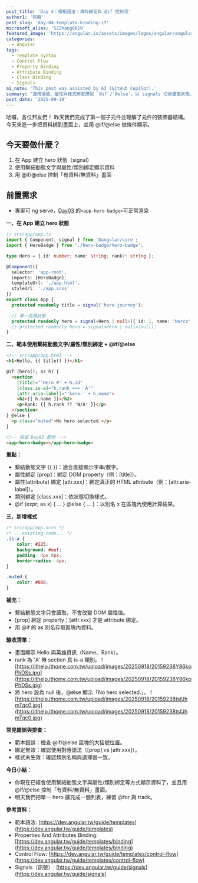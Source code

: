 ```yaml
---
post_title: 'Day 4｜模板語法：資料綁定與 @if 控制流'
author1: '阿蘇'
post_slug: 'day-04-template-binding-if'
microsoft_alias: 'SZZhang0619'
featured_image: 'https://angular.io/assets/images/logos/angular/angular.svg'
categories:
  - Angular
tags:
  - Template Syntax
  - Control Flow
  - Property Binding
  - Attribute Binding
  - Class Binding
  - Signals
ai_note: 'This post was assisted by AI (GitHub Copilot).'
summary: '運用插值、屬性與樣式綁定搭配 `@if`/`@else`，以 signals 切換畫面狀態。'
post_date: '2025-09-18'
---
```


哈囉，各位邦友們！
昨天我們完成了第一個子元件並理解了元件的裝飾器結構。
今天來進一步把資料綁到畫面上，並用 @if/@else 做條件顯示。

## 今天要做什麼？
1. 在 App 建立 hero 狀態（signal）
2. 使用繫結動態文字與屬性/類別綁定顯示資料
3. 用 @if/@else 控制「有資料/無資料」畫面

## 前置需求
- 專案可 ng serve，[Day03](https://ithelp.ithome.com.tw/articles/10382288) 的`<app-hero-badge>`可正常渲染

**一、在 App 建立 hero 狀態**
```ts
// src/app/app.ts
import { Component, signal } from '@angular/core';
import { HeroBadge } from './hero-badge/hero-badge';

type Hero = { id: number; name: string; rank?: string };

@Component({
  selector: 'app-root',
  imports: [HeroBadge],
  templateUrl: './app.html',
  styleUrl: './app.scss'
})
export class App {
  protected readonly title = signal('hero-journey');

  // 單一英雄狀態
  protected readonly hero = signal<Hero | null>({ id: 1, name: 'Narco', rank: 'A' });
  // protected readonly hero = signal<Hero | null>(null);
}
```

**二、範本使用繫結動態文字/屬性/類別綁定 + @if/@else**
```html
<!-- src/app/app.html -->
<h1>Hello, {{ title() }}</h1>

@if (hero(); as h) {
  <section
    [title]="'Hero #' + h.id"
    [class.is-a]="h.rank === 'A'"
    [attr.aria-label]="'hero-' + h.name">
    <h2>{{ h.name }}</h2>
    <p>Rank: {{ h.rank ?? 'N/A' }}</p>
  </section>
} @else {
  <p class="muted">No hero selected.</p>
}

<!-- 保留 Day03 範例 -->
<app-hero-badge></app-hero-badge>
```

**重點：**
- 繫結動態文字 {{ }}：適合直接顯示字串/數字。
- 屬性綁定 [prop]：綁定 DOM property（例：[title]）。
- 屬性(attribute) 綁定 [attr.xxx]：綁定真正的 HTML attribute（例：[attr.aria-label]）。
- 類別綁定 [class.xxx]：依狀態切換樣式。
- @if (expr; as x) { ... } @else { ... }：以別名 x 在區塊內使用計算結果。

**三、新增樣式**
```scss
/* src/app/app.scss */
/* ...existing code... */
.is-a { 
    color: #225;
    background: #eef;
    padding: 4px 8px;
    border-radius: 4px;
}

.muted {
    color: #888;
}
```

**補充：**
- 繫結動態文字只會讀取，不會改變 DOM 屬性值。
- [prop] 綁定 property；[attr.xxx] 才是 attribute 綁定。
- 用 @if 的 as 別名存取區塊內資料。

**驗收清單：**
- 畫面顯示 Hello 與英雄資訊（Name、Rank）。
- rank 為 'A' 時 section 具 is-a 類別。
![https://ithelp.ithome.com.tw/upload/images/20250918/20159238Y86kpPhDSs.jpg](https://ithelp.ithome.com.tw/upload/images/20250918/20159238Y86kpPhDSs.jpg)
- 將 hero 設為 null 後，@else 顯示「No hero selected.」。
![https://ithelp.ithome.com.tw/upload/images/20250918/20159238tsfJhmTqc0.jpg](https://ithelp.ithome.com.tw/upload/images/20250918/20159238tsfJhmTqc0.jpg)

**常見錯誤與排查：**
- 範本錯誤：檢查 @if/@else 區塊的大括號位置。
- 綁定無效：確認使用對應語法（[prop] vs [attr.xxx]）。
- 樣式未生效：確認類別名稱與選擇器一致。

**今日小結：**
- 你現在已經會使用繫結動態文字與屬性/類別綁定等方式顯示資料了，並且用 @if/@else 控制「有資料/無資料」畫面。
- 明天我們把單一 hero 擴充成一個列表，練習 @for 與 track。

**參考資料：**
- 範本語法:
  [https://dev.angular.tw/guide/templates](https://dev.angular.tw/guide/templates)
- Properties And Attributes Binding:
  [https://dev.angular.tw/guide/templates/binding](https://dev.angular.tw/guide/templates/binding)
- Control Flow:
  [https://dev.angular.tw/guide/templates/control-flow](https://dev.angular.tw/guide/templates/control-flow)
- Signals（訊號）:
  [https://dev.angular.tw/guide/signals](https://dev.angular.tw/guide/signals)
